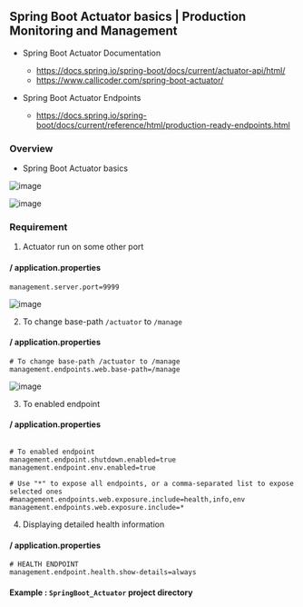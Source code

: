 ## Spring Boot Actuator basics | Production Monitoring and Management


* Spring Boot Actuator Documentation 
  - https://docs.spring.io/spring-boot/docs/current/actuator-api/html/
  - https://www.callicoder.com/spring-boot-actuator/
  
* Spring Boot Actuator Endpoints 
  - https://docs.spring.io/spring-boot/docs/current/reference/html/production-ready-endpoints.html


###  Overview

- Spring Boot Actuator basics

![image](https://user-images.githubusercontent.com/35020560/63647958-18d8a480-c746-11e9-8118-c2ca59d0e143.png)

![image](https://user-images.githubusercontent.com/35020560/63647969-43c2f880-c746-11e9-8e54-1dbb379de47c.png)


### Requirement

1) Actuator run on some other port

#### / application.properties
```
management.server.port=9999 

```
![image](https://user-images.githubusercontent.com/35020560/63648075-ff385c80-c747-11e9-813b-e158644ec174.png)



2) To change base-path `/actuator` to `/manage`

#### / application.properties
```
# To change base-path /actuator to /manage
management.endpoints.web.base-path=/manage

```
![image](https://user-images.githubusercontent.com/35020560/64125090-71531600-cdc6-11e9-8ca9-20bbfd454592.png)

3) To enabled endpoint

#### / application.properties
```

# To enabled endpoint
management.endpoint.shutdown.enabled=true
management.endpoint.env.enabled=true

# Use "*" to expose all endpoints, or a comma-separated list to expose selected ones
#management.endpoints.web.exposure.include=health,info,env
management.endpoints.web.exposure.include=*

```

4) Displaying detailed health information

#### / application.properties
```
# HEALTH ENDPOINT
management.endpoint.health.show-details=always
```


#### Example : `SpringBoot_Actuator` project directory
